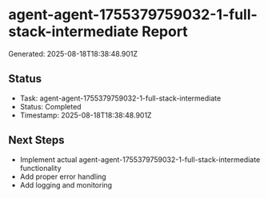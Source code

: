 # agent-agent-1755379759032-1-full-stack-intermediate Report

Generated: 2025-08-18T18:38:48.901Z

## Status
- Task: agent-agent-1755379759032-1-full-stack-intermediate
- Status: Completed
- Timestamp: 2025-08-18T18:38:48.901Z

## Next Steps
- Implement actual agent-agent-1755379759032-1-full-stack-intermediate functionality
- Add proper error handling
- Add logging and monitoring
